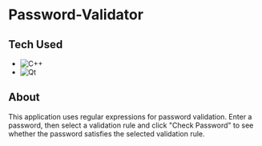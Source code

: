 # Password-Validator
## Tech Used
- ![C++](https://img.shields.io/badge/c++-%2300599C.svg?style=for-the-badge&logo=c%2B%2B&logoColor=white)
- ![Qt](https://img.shields.io/badge/Qt-%23217346.svg?style=for-the-badge&logo=Qt&logoColor=white)

## About
This application uses regular expressions for password validation. 
Enter a password, then select a validation rule and click "Check Password" to see whether the password satisfies the selected validation rule.
